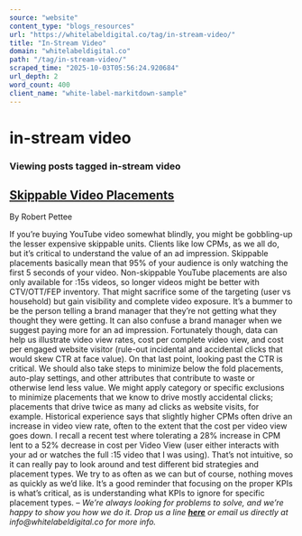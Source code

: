 ```yaml
---
source: "website"
content_type: "blogs_resources"
url: "https://whitelabeldigital.co/tag/in-stream-video/"
title: "In-Stream Video"
domain: "whitelabeldigital.co"
path: "/tag/in-stream-video/"
scraped_time: "2025-10-03T05:56:24.920684"
url_depth: 2
word_count: 400
client_name: "white-label-markitdown-sample"
---
```


# in-stream video

### Viewing posts tagged in-stream video

## [Skippable Video Placements](https://whitelabeldigital.co/skippable-video-placements/)

By Robert Pettee

If you’re buying YouTube video somewhat blindly, you might be gobbling-up the lesser expensive skippable units. Clients like low CPMs, as we all do, but it’s critical to understand the value of an ad impression. Skippable placements basically mean that 95% of your audience is only watching the first 5 seconds of your video. Non-skippable YouTube placements are also only available for :15s videos, so longer videos might be better with CTV/OTT/FEP inventory. That might sacrifice some of the targeting (user vs household) but gain visibility and complete video exposure. It’s a bummer to be the person telling a brand manager that they’re not getting what they thought they were getting. It can also confuse a brand manager when we suggest paying more for an ad impression. Fortunately though, data can help us illustrate video view rates, cost per complete video view, and cost per engaged website visitor (rule-out incidental and accidental clicks that would skew CTR at face value). On that last point, looking past the CTR is critical. We should also take steps to minimize below the fold placements, auto-play settings, and other attributes that contribute to waste or otherwise lend less value. We might apply category or specific exclusions to minimize placements that we know to drive mostly accidental clicks; placements that drive twice as many ad clicks as website visits, for example. Historical experience says that slightly higher CPMs often drive an increase in video view rate, often to the extent that the cost per video view goes down. I recall a recent test where tolerating a 28% increase in CPM lent to a 52% decrease in cost per Video View (user either interacts with your ad or watches the full :15 video that I was using). That’s not intuitive, so it can really pay to look around and test different bid strategies and placement types. We try to as often as we can but of course, nothing moves as quickly as we’d like. It’s a good reminder that focusing on the proper KPIs is what’s critical, as is understanding what KPIs to ignore for specific placement types. – _We’re always looking for problems to solve, and we’re happy to show you how we do it. Drop us a line [**here**](https://whitelabeldigital.co/contact/) or email us directly at _info@whitelabeldigital.co_ for more info._